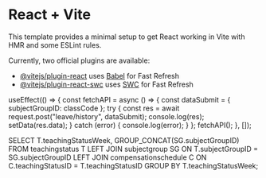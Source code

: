 # React + Vite

This template provides a minimal setup to get React working in Vite with HMR and some ESLint rules.

Currently, two official plugins are available:

- [@vitejs/plugin-react](https://github.com/vitejs/vite-plugin-react/blob/main/packages/plugin-react/README.md) uses [Babel](https://babeljs.io/) for Fast Refresh
- [@vitejs/plugin-react-swc](https://github.com/vitejs/vite-plugin-react-swc) uses [SWC](https://swc.rs/) for Fast Refresh

 useEffect(() => {
    const fetchAPI = async () => {
      const dataSubmit = { subjectGroupID: classCode };
      try {
        const res = await request.post("leave/history", dataSubmit);
        console.log(res);
        setData(res.data);
      } catch (error) {
        console.log(error);
      }
    };
    fetchAPI();
  }, []);

  SELECT T.teachingStatusWeek, GROUP_CONCAT(SG.subjectGroupID)
FROM teachingstatus T
LEFT JOIN subjectgroup SG ON T.subjectGroupID = SG.subjectGroupID
LEFT JOIN compensationschedule C ON C.teachingStatusID = T.teachingStatusID
GROUP BY T.teachingStatusWeek;